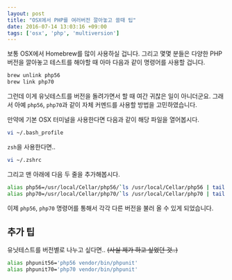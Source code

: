 ```yaml
---
layout: post
title: "OSX에서 PHP를 여러버전 깔아놓고 쓸때 팁"
date: 2016-07-14 13:03:16 +09:00
tags: ['osx', 'php', 'multiversion']
---
```


보통 OSX에서 Homebrew를 많이 사용하실 겁니다. 그리고 몇몇 분들은 다양한 PHP 버전을 깔아놓고 테스트를 해야할 때 아마
다음과 같이 명령어를 사용할 겁니다.

```sh
brew unlink php56
brew link php70
```

그런데 이게 유닛테스트를 버전을 돌려가면서 할 때 여간 귀찮은 일이 아니더군요. 그래서 아예 `php56`, `php70`과 같이 자체
커멘드를 사용할 방법을 고민하였습니다.

만약에 기본 OSX 터미널을 사용한다면 다음과 같이 해당 파일을 열어봅시다.

```sh
vi ~/.bash_profile
```

`zsh`을 사용한다면..

```sh
vi ~/.zshrc
```

그리고 맨 아래에 다음 두 줄을 추가해봅시다.

```sh
alias php56=/usr/local/Cellar/php56/`ls /usr/local/Cellar/php56 | tail -1`/bin/php
alias php70=/usr/local/Cellar/php70/`ls /usr/local/Cellar/php70 | tail -1`/bin/php
```

이제 `php56`, `php70` 명령어를 통해서 각각 다른 버전을 불러 올 수 있게 되었습니다.

## 추가 팁

유닛테스트를 버전별로 나누고 싶다면.. ~~(사실 제가 하고 싶었던 것..)~~

```sh
alias phpunit56='php56 vendor/bin/phpunit'
alias phpunit70='php70 vendor/bin/phpunit'
```
